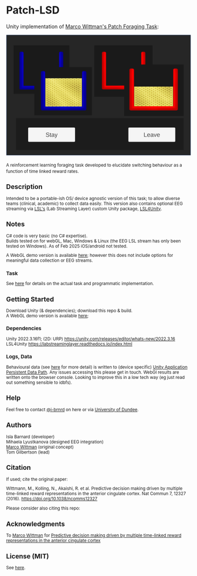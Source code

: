 
# Patch-LSD

Unity implementation of  <a  href="https://doi.org/10.1038/ncomms12327"  target="_blank">Marco Wittman's Patch Foraging Task</a>:

![alt text](Assets/Resources/Screenshots/combo.png)


<small> A reinforcement learning foraging task developed to elucidate switching behaviour as a function of time linked reward rates.

## Description
Intended to be a portable-ish OS/ device agnostic version of this task; to allow diverse teams (clinical, academic) to collect data easily. This version also contains optional EEG streaming via  <a  href="https://labstreaminglayer.readthedocs.io/index.html"  target="_blank">LSL's</a> (Lab Streaming Layer) custom Unity package,  <a  href="https://github.com/labstreaminglayer/LSL4Unity"  target="_blank">LSL4Unity</a>.

## Notes
C# code is very basic (no C# expertise).\
Builds tested on for webGL, Mac, Windows & Linux (the EEG LSL stream has only been tested on Windows). As of Feb 2025 iOS/android not tested.

A WebGL demo version is available <a  href="https://i-brnrd.github.io/patchLSD/"  target="_blank">here</a>; however this does not include options for meaningful data collection or EEG streams.

### Task
See [here](/TASK) for details on the actual task and programmatic implementation.

## Getting Started
Download Unity (& dependencies); download this repo & build.\
A WebGL demo version is available <a  href="https://i-brnrd.github.io/patchLSD/"  target="_blank">here</a>;

### Dependencies


Unity 2022.3.16f1; (2D: URP) https://unity.com/releases/editor/whats-new/2022.3.16
LSL4Unity
https://labstreaminglayer.readthedocs.io/index.html

### Logs, Data
Behavioural data (see [here](/TASK) for more detail) is written to (device specific) [Unity Application Persistent Data Path](https://docs.unity3d.com/ScriptReference/Application-persistentDataPath.html). Any issues accessing this please get in touch.
WebGl results are written onto the browser console. Looking to improve this in a low tech way (eg just read out something sensible to idbfs).

## Help
Feel free to contact [@i-brnrd](https://github.com/i-brnrd) on here or via [University of Dundee](https://www.dundee.ac.uk/people/isla-barnard).

## Authors
Isla Barnard (developer)\
Mihaela Lyustkanova (designed EEG integration)\
[Marco Wittman](https://www.wittmann-lab.com/contact) (original concept)\
Tom Gilbertson (lead)

## Citation
If used; cite the original paper:

Wittmann, M., Kolling, N., Akaishi, R. et al. Predictive decision making driven by multiple time-linked reward representations in the anterior cingulate cortex. Nat Commun 7, 12327 (2016). https://doi.org/10.1038/ncomms12327

Please consider also citing this repo:

## Acknowledgments
To [Marco Wittman](https://www.wittmann-lab.com/contact) for <a  href="https://doi.org/10.1038/ncomms12327"  target="_blank">Predictive decision making driven by multiple time-linked reward representations in the anterior cingulate cortex</a>

## License (MIT)
See [here](/LICENSE).
